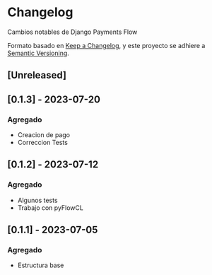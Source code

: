 # Changelog

Cambios notables de Django Payments Flow

Formato basado en [Keep a Changelog](https://keepachangelog.com/en/1.1.0/),
y este proyecto se adhiere a [Semantic Versioning](https://semver.org/spec/v2.0.0.html).

## [Unreleased]

## [0.1.3] - 2023-07-20

### Agregado

- Creacion de pago
- Correccion Tests

## [0.1.2] - 2023-07-12

### Agregado

- Algunos tests
- Trabajo con pyFlowCL

## [0.1.1] - 2023-07-05

### Agregado

- Estructura base
